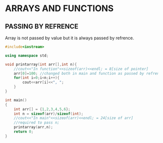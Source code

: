 # ARRAYS AND FUNCTIONS

## PASSING BY REFRENCE

Array is not passed by value but it is always passed by refrence.

```C++
#include<iostream>

using namespace std;

void printarray(int arr[],int n){
    //cout<<"In function"<<sizeof(arr)<<endl; = 8[size of pointer]
    arr[0]=100; //changed both in main and function as passed by refrence;
    for(int i=0;i<n;i++){
        cout<<arr[i]<<", ";
    }
}

int main()
{
    int arr[] = {1,2,3,4,5,6};
    int n = sizeof(arr)/sizeof(int);
    //cout<<"In main"<<sizeof(arr)<<endl; = 24[size of arr]
    //required to pass n;
    printarray(arr,n);
    return 0;
}
```